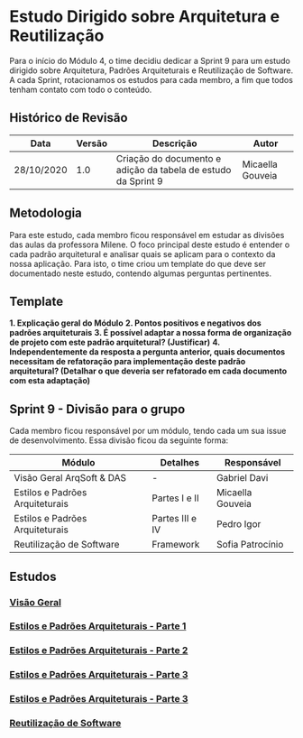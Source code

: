 # Estudo Dirigido sobre Arquitetura e Reutilização

Para o início do Módulo 4, o time decidiu dedicar a Sprint 9 para um estudo dirigido sobre Arquitetura, Padrões Arquiteturais e Reutilização de Software. A cada Sprint, rotacionamos os estudos para cada membro, a fim que todos tenham contato com todo o conteúdo.

## Histórico de Revisão

| Data | Versão | Descrição | Autor |
|------|--------|-----------|-------|
| 28/10/2020 | 1.0 | Criação do documento e adição da tabela de estudo da Sprint 9 | Micaella Gouveia |

## Metodologia
Para este estudo, cada membro ficou responsável em estudar as divisões das aulas da professora Milene. O foco principal deste estudo é entender o cada padrão arquitetural e analisar quais se aplicam para o contexto da nossa aplicação. Para isto, o time criou um template do que deve ser documentado neste estudo, contendo algumas perguntas pertinentes.

## Template
**1. Explicação geral do Módulo**
**2. Pontos positivos e negativos dos padrões arquiteturais**
**3. É possível adaptar a nossa forma de organização de projeto com este padrão arquitetural? (Justificar)**
**4. Independentemente da resposta a pergunta anterior, quais documentos necessitam de refatoração para implementação deste padrão arquitetural? (Detalhar o que deveria ser refatorado em cada documento com esta adaptação)**

## Sprint 9 - Divisão para o grupo

Cada membro ficou responsável por um módulo, tendo cada um sua issue de desenvolvimento. Essa divisão ficou da seguinte forma:

| Módulo | Detalhes | Responsável |
|--------|----------|-------------|
| Visão Geral ArqSoft & DAS | - | Gabriel Davi |
| Estilos e Padrões Arquiteturais | Partes I e II | Micaella Gouveia |
| Estilos e Padrões Arquiteturais | Partes III e IV | Pedro Igor |
| Reutilização de Software | Framework | Sofia Patrocínio |

## Estudos

### [Visão Geral](Architecture/EstudoDirigido/geral.md)

### [Estilos e Padrões Arquiteturais - Parte 1](Architecture/EstudoDirigido/parte1.md)

### [Estilos e Padrões Arquiteturais - Parte 2](Architecture/EstudoDirigido/parte2.md)

### [Estilos e Padrões Arquiteturais - Parte 3](Architecture/EstudoDirigido/parte3.md)

### [Estilos e Padrões Arquiteturais - Parte 3](Architecture/EstudoDirigido/parte4.md)

### [Reutilização de Software](Architecture/EstudoDirigido/reutilizacao.md)
